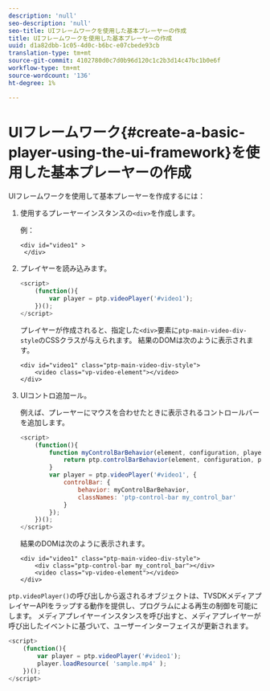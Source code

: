 ```yaml
---
description: 'null'
seo-description: 'null'
seo-title: UIフレームワークを使用した基本プレーヤーの作成
title: UIフレームワークを使用した基本プレーヤーの作成
uuid: d1a82dbb-1c05-4d0c-b6bc-e07cbede93cb
translation-type: tm+mt
source-git-commit: 4102780d0c7d0b96d120c1c2b3d14c47bc1b0e6f
workflow-type: tm+mt
source-wordcount: '136'
ht-degree: 1%

---
```



# UIフレームワーク{#create-a-basic-player-using-the-ui-framework}を使用した基本プレーヤーの作成

UIフレームワークを使用して基本プレーヤーを作成するには：

1. 使用するプレーヤーインスタンスの`<div>`を作成します。

   例：

   ```
   <div id="video1" > 
    </div>
   ```

1. プレイヤーを読み込みます。

   ```js
   <script> 
       (function(){ 
           var player = ptp.videoPlayer('#video1'); 
       })(); 
   </script>
   ```

   プレイヤーが作成されると、指定した`<div>`要素に`ptp-main-video-div-style`のCSSクラスが与えられます。 結果のDOMは次のように表示されます。

   ```
   <div id="video1" class="ptp-main-video-div-style"> 
       <video class="vp-video-element"></video> 
   </div>
   ```

1. UIコントロ追加ール。

   例えば、プレーヤーにマウスを合わせたときに表示されるコントロールバーを追加します。

   ```js
   <script> 
       (function(){ 
           function myControlBarBehavior(element, configuration, player) { 
               return ptp.controlBarBehavior(element, configuration, player); 
           } 
           var player = ptp.videoPlayer('#video1', { 
               controlBar: { 
                   behavior: myControlBarBehavior, 
                   classNames: 'ptp-control-bar my_control_bar' 
               } 
           }); 
       })(); 
   </script>
   ```

   結果のDOMは次のように表示されます。

   ```
   <div id="video1" class="ptp-main-video-div-style"> 
       <div class="ptp-control-bar my_control_bar"></div> 
       <video class="vp-video-element"></video> 
   </div>
   ```

`ptp.videoPlayer()`の呼び出しから返されるオブジェクトは、TVSDKメディアプレイヤーAPIをラップする動作を提供し、プログラムによる再生の制御を可能にします。 メディアプレイヤーインスタンスを呼び出すと、メディアプレイヤーが呼び出したイベントに基づいて、ユーザーインターフェイスが更新されます。

```js
<script> 
    (function(){ 
        var player = ptp.videoPlayer('#video1'); 
        player.loadResource( 'sample.mp4' ); 
    })(); 
</script>
```
